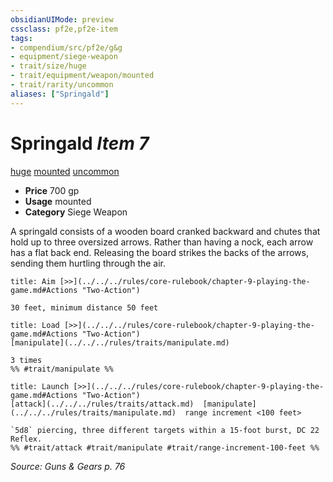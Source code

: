 ```yaml
---
obsidianUIMode: preview
cssclass: pf2e,pf2e-item
tags:
- compendium/src/pf2e/g&g
- equipment/siege-weapon
- trait/size/huge
- trait/equipment/weapon/mounted
- trait/rarity/uncommon
aliases: ["Springald"]
---
```

# Springald *Item 7*  
[huge](huge-b1.md)  [mounted](mounted-g-g.md)  [uncommon](uncommon.md)  

- **Price** 700 gp
- **Usage** mounted
- **Category** Siege Weapon

A springald consists of a wooden board cranked backward and chutes that hold up to three oversized arrows. Rather than having a nock, each arrow has a flat back end. Releasing the board strikes the backs of the arrows, sending them hurtling through the air.

```ad-embed-ability
title: Aim [>>](../../../rules/core-rulebook/chapter-9-playing-the-game.md#Actions "Two-Action")

30 feet, minimum distance 50 feet
```

```ad-embed-ability
title: Load [>>](../../../rules/core-rulebook/chapter-9-playing-the-game.md#Actions "Two-Action")
[manipulate](../../../rules/traits/manipulate.md)  

3 times  
%% #trait/manipulate %%
```

```ad-embed-ability
title: Launch [>>](../../../rules/core-rulebook/chapter-9-playing-the-game.md#Actions "Two-Action")
[attack](../../../rules/traits/attack.md)  [manipulate](../../../rules/traits/manipulate.md)  range increment <100 feet>  

`5d8` piercing, three different targets within a 15-foot burst, DC 22 Reflex.  
%% #trait/attack #trait/manipulate #trait/range-increment-100-feet %%
```

*Source: Guns & Gears p. 76*
